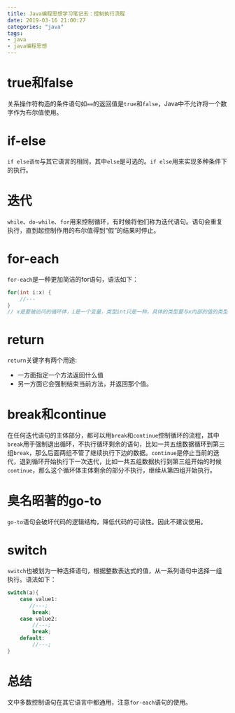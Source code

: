 ```yaml
---
title: Java编程思想学习笔记五：控制执行流程
date: 2019-03-16 21:00:27
categories: "java"
tags:
- java
- java编程思想
---
```


# true和false
关系操作符构造的条件语句如`==`的返回值是`true`和`false`，Java中不允许将一个数字作为布尔值使用。
# if-else
`if else语句`与其它语言的相同，其中`else`是可选的。`if else`用来实现多种条件下的执行。

# 迭代
`while`、`do-while`、`for`用来控制循环，有时候将他们称为迭代语句。语句会重复执行，直到起控制作用的布尔值得到“假”的结果时停止。

# for-each
`for-each`是一种更加简洁的for语句，语法如下：
```java
for(int i:x) {
    //---
}
// x是要被访问的循环体，i是一个变量，类型int只是一种，具体的类型要与x内部的值的类型相同，这个语句的意思就是循环取x内部的值赋值给i
```
# return
`return`关键字有两个用途:
- 一方面指定一个方法返回什么值
- 另一方面它会强制结束当前方法，并返回那个值。

# break和continue
 在任何迭代语句的主体部分，都可以用`break`和`continue`控制循环的流程，其中`break`用于强制退出循环，不执行循环剩余的语句，比如一共五组数据循环到第三组`break`，那么后面两组不管了继续执行下边的数据。`continue`是停止当前的迭代，退到循环开始执行下一次迭代，比如一共五组数据执行到第三组开始的时候`continue`，那么这个循环体主体剩余的部分不执行，继续从第四组开始执行。

# 臭名昭著的go-to
`go-to`语句会破坏代码的逻辑结构，降低代码的可读性。因此不建议使用。

# switch
`switch`也被划为一种选择语句，根据整数表达式的值，从一系列语句中选择一组执行。语法如下：
```java
switch(a){
    case value1:
       //---;
        break;
    case value2:
        //---;
        break;
    default:
        //---;
}
```

# 总结
文中多数控制语句在其它语言中都通用，注意`for-each`语句的使用。
